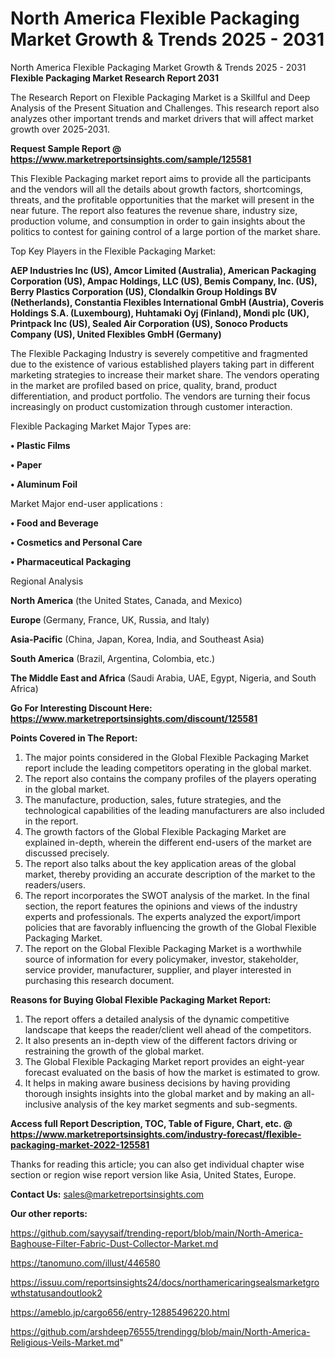 # North America Flexible Packaging Market Growth & Trends 2025 - 2031
North America Flexible Packaging Market Growth & Trends 2025 - 2031
<strong>Flexible Packaging Market Research Report 2031</strong>

The Research Report on Flexible Packaging Market is a Skillful and Deep Analysis of the Present Situation and Challenges. This research report also analyzes other important trends and market drivers that will affect market growth over 2025-2031.

<strong>Request Sample Report @ <a href=https://www.marketreportsinsights.com/sample/125581>https://www.marketreportsinsights.com/sample/125581</a></strong>

This Flexible Packaging market report aims to provide all the participants and the vendors will all the details about growth factors, shortcomings, threats, and the profitable opportunities that the market will present in the near future. The report also features the revenue share, industry size, production volume, and consumption in order to gain insights about the politics to contest for gaining control of a large portion of the market share.

Top Key Players in the Flexible Packaging Market:

<strong>AEP Industries Inc (US), Amcor Limited (Australia), American Packaging Corporation (US), Ampac Holdings, LLC (US), Bemis Company, Inc. (US), Berry Plastics Corporation (US), Clondalkin Group Holdings BV (Netherlands), Constantia Flexibles International GmbH (Austria), Coveris Holdings S.A. (Luxembourg), Huhtamaki Oyj (Finland), Mondi plc (UK), Printpack Inc (US), Sealed Air Corporation (US), Sonoco Products Company (US), United Flexibles GmbH (Germany)</strong>

The Flexible Packaging Industry is severely competitive and fragmented due to the existence of various established players taking part in different marketing strategies to increase their market share. The vendors operating in the market are profiled based on price, quality, brand, product differentiation, and product portfolio. The vendors are turning their focus increasingly on product customization through customer interaction.

Flexible Packaging Market Major Types are:

<strong>• Plastic Films

• Paper

• Aluminum Foil</strong>

Market Major end-user applications :

<strong>• Food and Beverage

• Cosmetics and Personal Care

• Pharmaceutical Packaging</strong>

Regional Analysis

</u><strong><b>North America</b></strong> (the United States, Canada, and Mexico)

<strong><b>Europe </b></strong>(Germany, France, UK, Russia, and Italy)

<strong><b>Asia-Pacific</b></strong> (China, Japan, Korea, India, and Southeast Asia)

<strong><b>South America</b></strong> (Brazil, Argentina, Colombia, etc.)

<strong><b>The Middle East and Africa</b></strong> (Saudi Arabia, UAE, Egypt, Nigeria, and South Africa)

<strong>Go For Interesting Discount Here: <a href=https://www.marketreportsinsights.com/discount/125581>https://www.marketreportsinsights.com/discount/125581</a></strong>

<strong>Points Covered in The Report:</strong>
<ol>
  <li>The major points considered in the Global Flexible Packaging Market report include the leading competitors operating in the global market.</li>
  <li>The report also contains the company profiles of the players operating in the global market.</li>
  <li>The manufacture, production, sales, future strategies, and the technological capabilities of the leading manufacturers are also included in the report.</li>
  <li>The growth factors of the Global Flexible Packaging Market are explained in-depth, wherein the different end-users of the market are discussed precisely.</li>
  <li>The report also talks about the key application areas of the global market, thereby providing an accurate description of the market to the readers/users.</li>
  <li>The report incorporates the SWOT analysis of the market. In the final section, the report features the opinions and views of the industry experts and professionals. The experts analyzed the export/import policies that are favorably influencing the growth of the Global Flexible Packaging Market.</li>
  <li>The report on the Global Flexible Packaging Market is a worthwhile source of information for every policymaker, investor, stakeholder, service provider, manufacturer, supplier, and player interested in purchasing this research document.</li>
</ol>
<strong>Reasons for Buying Global Flexible Packaging Market Report:</strong>

<ol>
  <li>The report offers a detailed analysis of the dynamic competitive landscape that keeps the reader/client well ahead of the competitors.</li>
  <li>It also presents an in-depth view of the different factors driving or restraining the growth of the global market.</li>
  <li>The Global Flexible Packaging Market report provides an eight-year forecast evaluated on the basis of how the market is estimated to grow.</li>
  <li>It helps in making aware business decisions by having providing thorough insights insights into the global market and by making an all-inclusive analysis of the key market segments and sub-segments.</li>
</ol>
<strong>Access full Report Description, TOC, Table of Figure, Chart, etc. @ <a href=https://www.marketreportsinsights.com/industry-forecast/flexible-packaging-market-2022-125581>https://www.marketreportsinsights.com/industry-forecast/flexible-packaging-market-2022-125581</a></strong>


Thanks for reading this article; you can also get individual chapter wise section or region wise report version like Asia, United States, Europe.

<strong>Contact Us:</strong>
sales@marketreportsinsights.com

<strong>Our other reports:</strong>

<a href=https://github.com/sayysaif/trending-report/blob/main/North-America-Baghouse-Filter-Fabric-Dust-Collector-Market.md>https://github.com/sayysaif/trending-report/blob/main/North-America-Baghouse-Filter-Fabric-Dust-Collector-Market.md</a>

<a href=https://tanomuno.com/illust/446580>https://tanomuno.com/illust/446580</a>

<a href=https://issuu.com/reportsinsights24/docs/northamericaringsealsmarketgrowthstatusandoutlook2>https://issuu.com/reportsinsights24/docs/northamericaringsealsmarketgrowthstatusandoutlook2</a>

<a href=https://ameblo.jp/cargo656/entry-12885496220.html>https://ameblo.jp/cargo656/entry-12885496220.html</a>

<a href=https://github.com/arshdeep76555/trendingg/blob/main/North-America-Religious-Veils-Market.md>https://github.com/arshdeep76555/trendingg/blob/main/North-America-Religious-Veils-Market.md</a>"
